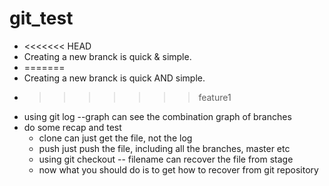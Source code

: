 # git_test

* <<<<<<< HEAD
* Creating a new branck is quick & simple.
* =======
* Creating a new branck is quick AND simple.
* >>>>>>> feature1
* using git log --graph can see the combination graph of branches
* do some recap and test
	* clone can just get the file, not the log
	* push just push the file, including all the branches, master etc
	* using git checkout -- filename can recover the file from stage
	* now what you should do is to get how to recover from git repository
